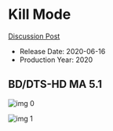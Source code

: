 # Kill Mode

[Discussion Post](https://www.avsforum.com/threads/bass-eq-for-filtered-movies.2995212/post-59861954)

* Release Date: 2020-06-16
* Production Year: 2020

## BD/DTS-HD MA 5.1

![img 0](https://i.imgur.com/6xon9QC.jpg)

![img 1](https://i.imgur.com/8hGG1H2.png)

